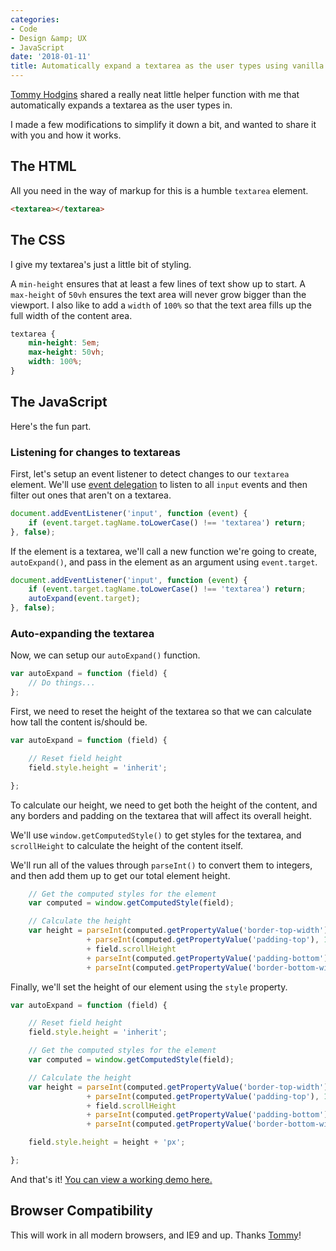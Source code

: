 ```yaml
---
categories:
- Code
- Design &amp; UX
- JavaScript
date: '2018-01-11'
title: Automatically expand a textarea as the user types using vanilla JavaScript
---
```


[Tommy Hodgins](https://twitter.com/innovati) shared a really neat little helper function with me that automatically expands a textarea as the user types in.

I made a few modifications to simplify it down a bit, and wanted to share it with you and how it works.

## The HTML

All you need in the way of markup for this is a humble `textarea` element.

```html
<textarea></textarea>
```

## The CSS

I give my textarea's just a little bit of styling.

A `min-height` ensures that at least a few lines of text show up to start. A `max-height` of `50vh` ensures the text area will never grow bigger than the viewport. I also like to add a `width` of `100%` so that the text area fills up the full width of the content area.

```css
textarea {
	min-height: 5em;
	max-height: 50vh;
	width: 100%;
}
```

## The JavaScript

Here's the fun part.

### Listening for changes to textareas

First, let's setup an event listener to detect changes to our `textarea` element. We'll use [event delegation](https://gomakethings.com/checking-event-target-selectors-with-event-bubbling-in-vanilla-javascript/) to listen to all `input` events and then filter out ones that aren't on a textarea.

```js
document.addEventListener('input', function (event) {
	if (event.target.tagName.toLowerCase() !== 'textarea') return;
}, false);
```

If the element is a textarea, we'll call a new function we're going to create, `autoExpand()`, and pass in the element as an argument using `event.target`.

```js
document.addEventListener('input', function (event) {
	if (event.target.tagName.toLowerCase() !== 'textarea') return;
	autoExpand(event.target);
}, false);
```

### Auto-expanding the textarea

Now, we can setup our `autoExpand()` function.

```js
var autoExpand = function (field) {
    // Do things...
};
```

First, we need to reset the height of the textarea so that we can calculate how tall the content is/should be.

```js
var autoExpand = function (field) {

	// Reset field height
	field.style.height = 'inherit';

};
```

To calculate our height, we need to get both the height of the content, and any borders and padding on the textarea that will affect its overall height.

We'll use `window.getComputedStyle()` to get styles for the textarea, and `scrollHeight` to calculate the height of the content itself.

We'll run all of the values through `parseInt()` to convert them to integers, and then add them up to get our total element height.

```js
	// Get the computed styles for the element
	var computed = window.getComputedStyle(field);

	// Calculate the height
	var height = parseInt(computed.getPropertyValue('border-top-width'), 10)
	             + parseInt(computed.getPropertyValue('padding-top'), 10)
	             + field.scrollHeight
	             + parseInt(computed.getPropertyValue('padding-bottom'), 10)
	             + parseInt(computed.getPropertyValue('border-bottom-width'), 10);
```

Finally, we'll set the height of our element using the `style` property.

```js
var autoExpand = function (field) {

	// Reset field height
	field.style.height = 'inherit';

	// Get the computed styles for the element
	var computed = window.getComputedStyle(field);

	// Calculate the height
	var height = parseInt(computed.getPropertyValue('border-top-width'), 10)
	             + parseInt(computed.getPropertyValue('padding-top'), 10)
	             + field.scrollHeight
	             + parseInt(computed.getPropertyValue('padding-bottom'), 10)
	             + parseInt(computed.getPropertyValue('border-bottom-width'), 10);

	field.style.height = height + 'px';

};
```

And that's it! [You can view a working demo here.](https://jsfiddle.net/cferdinandi/mqwwpL6u/)

## Browser Compatibility

This will work in all modern browsers, and IE9 and up. Thanks [Tommy](https://twitter.com/innovati)!